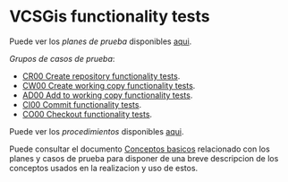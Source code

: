 # VCSGis functionality tests

Puede ver los *planes de prueba* disponibles [aqui](plans/readme.md).

*Grupos de casos de prueba*:
* [CR00 Create repository functionality tests](CR00/readme.md).
* [CW00 Create working copy functionality tests](CW00/readme.md).
* [AD00 Add to working copy functionality tests](AD00/readme.md).
* [CI00 Commit functionality tests](CI00/readme.md).
* [CO00 Checkout functionality tests](CO00/readme.md).

Puede ver los *procedimientos* disponibles [aqui](PROC/readme.md).

Puede consultar el documento [Conceptos basicos](conceptos_basicos.md) relacionado 
con los planes y casos de prueba para disponer de una breve descripcion de los 
conceptos usados en la realizacion y uso de estos.
